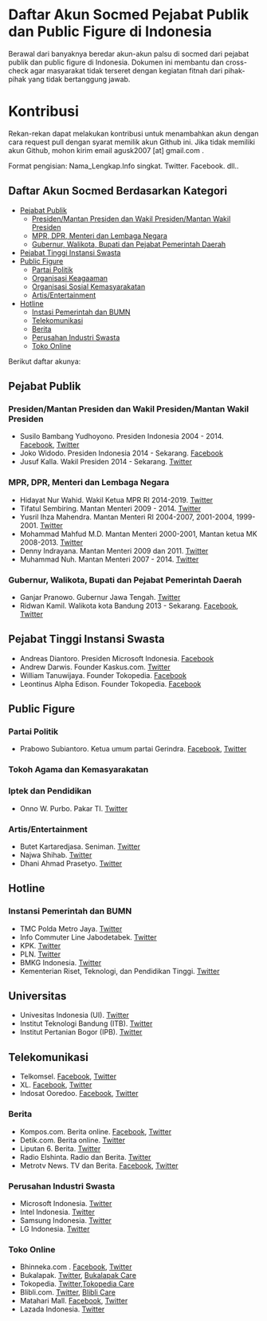 # Daftar Akun Socmed Pejabat Publik dan Public Figure di Indonesia
Berawal dari banyaknya beredar akun-akun palsu di socmed dari pejabat publik dan public figure di Indonesia. Dokumen ini membantu dan cross-check agar masyarakat tidak terseret dengan kegiatan fitnah dari pihak-pihak yang tidak bertanggung jawab.

# Kontribusi
Rekan-rekan dapat melakukan kontribusi untuk menambahkan akun dengan cara request pull dengan syarat memilik akun Github ini. Jika tidak memiliki akun Github, mohon kirim email agusk2007 [at] gmail.com .

Format pengisian:
Nama_Lengkap.Info singkat. Twitter. Facebook. dll..

## Daftar Akun Socmed Berdasarkan Kategori

- [Pejabat Publik](#pejabat-publik)
  - [Presiden/Mantan Presiden dan Wakil Presiden/Mantan Wakil Presiden](#presidenmantan-presiden-dan-wakil-presidenmantan-wakil-presiden)
  - [MPR, DPR, Menteri dan Lembaga Negara](#mpr-dpr-menteri-dan-lembaga-negara)
  - [Gubernur, Walikota, Bupati dan Pejabat Pemerintah Daerah](#Gubernur-Walikota-Bupati-dan-Pejabat-Pemerintah-Daerah)
- [Pejabat Tinggi Instansi Swasta](#Pejabat-tinggi-Instansi-Swasta)
- [Public Figure](#public-figure)
  - [Partai Politik](#partai-politik)
  - [Organisasi Keagaaman](#organisasi-keagamaan)
  - [Organisasi Sosial Kemasyarakatan](#organisasi-sosial-kemasyaratan)
  - [Artis/Entertainment](ArtisEntertainment)
- [Hotline](#hotline)
  - [Instasi Pemerintah dan BUMN](#instansi-pemerintah-dan-bumn)
  - [Telekomunikasi](#Telekomunikasi)
  - [Berita](#berita)
  - [Perusahan Industri Swasta](Perusahan-Industri-Swasta)
  - [Toko Online](#Toko-Online)

Berikut daftar akunya:
## Pejabat Publik

### Presiden/Mantan Presiden dan Wakil Presiden/Mantan Wakil Presiden
- Susilo Bambang Yudhoyono. Presiden Indonesia 2004 - 2014. [Facebook](https://www.facebook.com/SBYudhoyono/), [Twitter](https://twitter.com/sbyudhoyono)
- Joko Widodo. Presiden Indonesia 2014 - Sekarang. [Facebook](https://www.facebook.com/Jokowi/)
- Jusuf Kalla. Wakil Presiden 2014 - Sekarang. [Twitter](https://twitter.com/Pak_JK)


### MPR, DPR, Menteri dan Lembaga Negara
- Hidayat Nur Wahid. Wakil Ketua MPR RI 2014-2019. [Twitter](https://twitter.com/hnurwahid)
- Tifatul Sembiring. Mantan Menteri 2009 - 2014. [Twitter](https://twitter.com/tifsembiring)
- Yusril Ihza Mahendra. Mantan Menteri RI 2004-2007, 2001-2004, 1999-2001. [Twitter](https://twitter.com/Yusrilihza_Mhd)
- Mohammad Mahfud M.D. Mantan Menteri 2000-2001, Mantan ketua MK 2008-2013. [Twitter](https://twitter.com/mohmahfudmd)
- Denny Indrayana. Mantan Menteri 2009 dan 2011. [Twitter](https://twitter.com/dennyindrayana)
- Muhammad Nuh. Mantan Menteri 2007 - 2014. [Twitter](https://twitter.com/Mohammad_Nuh_)


### Gubernur, Walikota, Bupati dan Pejabat Pemerintah Daerah
- Ganjar Pranowo. Gubernur Jawa Tengah. [Twitter](https://twitter.com/ganjarpranowo)
- Ridwan Kamil. Walikota kota Bandung 2013 - Sekarang. [Facebook](https://www.facebook.com/RKbdg/), [Twitter](https://twitter.com/ridwankamil)


## Pejabat Tinggi Instansi Swasta
- Andreas Diantoro. Presiden Microsoft Indonesia. [Facebook](https://www.facebook.com/andreas.diantoro)
- Andrew Darwis. Founder Kaskus.com. [Twitter](https://twitter.com/adarwis)
- William Tanuwijaya. Founder Tokopedia. [Facebook](https://www.facebook.com/william.tanuwijaya)
- Leontinus Alpha Edison. Founder Tokopedia. [Facebook](https://www.facebook.com/leonpsm)

## Public Figure 

### Partai Politik
- Prabowo Subiantoro. Ketua umum partai Gerindra. [Facebook](https://www.facebook.com/PrabowoSubianto), [Twitter](https://twitter.com/prabowo)


### Tokoh Agama dan Kemasyarakatan


### Iptek dan Pendidikan
- Onno W. Purbo. Pakar TI. [Twitter](https://twitter.com/onnowpurbo)


### Artis/Entertainment
- Butet Kartaredjasa. Seniman. [Twitter](https://twitter.com/masbutet)
- Najwa Shihab. [Twitter](https://twitter.com/NajwaShihab)
- Dhani Ahmad Prasetyo. [Twitter](https://twitter.com/AHMADDHANIPRAST)

## Hotline

### Instansi Pemerintah dan BUMN
- TMC Polda Metro Jaya. [Twitter](https://twitter.com/TMCPoldaMetro)
- Info Commuter Line Jabodetabek. [Twitter](https://twitter.com/CommuterLine)
- KPK. [Twitter](https://twitter.com/KPK_RI)
- PLN. [Twitter](https://twitter.com/pln_123)
- BMKG Indonesia. [Twitter](https://twitter.com/infoBMKG)
- Kementerian Riset, Teknologi, dan Pendidikan Tinggi. [Twitter](https://twitter.com/kemristekdikti)


## Universitas
- Univesitas Indonesia (UI). [Twitter](https://twitter.com/univ_indonesia)
- Institut Teknologi Bandung (ITB). [Twitter](https://twitter.com/itbofficial)
- Institut Pertanian Bogor (IPB). [Twitter](https://twitter.com/ipbofficial)


## Telekomunikasi
- Telkomsel. [Facebook](https://www.facebook.com/telkomsel), [Twitter](https://twitter.com/telkomsel)
- XL. [Facebook](https://www.facebook.com/xlrame), [Twitter](https://twitter.com/xl123)
- Indosat Ooredoo. [Facebook](https://www.facebook.com/IM3Ooredoo/), [Twitter](https://twitter.com/indosatooredoo)


### Berita
- Kompos.com. Berita online. [Facebook](https://www.facebook.com/KOMPAScom/), [Twitter](https://twitter.com/kompascom)
- Detik.com. Berita online. [Twitter](https://twitter.com/detikcom)
- Liputan 6. Berita. [Twitter](https://twitter.com/liputan6dotcom)
- Radio Elshinta. Radio dan Berita. [Twitter](https://twitter.com/RadioElshinta)
- Metrotv News. TV dan Berita. [Facebook](https://www.facebook.com/metrotv), [Twitter](https://twitter.com/Metro_TV)


### Perusahan Industri Swasta
- Microsoft Indonesia. [Twitter](https://twitter.com/MicrosoftID)
- Intel Indonesia. [Twitter](https://twitter.com/Intel_Indonesia)
- Samsung Indonesia. [Twitter](https://twitter.com/Samsung_ID)
- LG Indonesia. [Twitter](https://twitter.com/LGEIndonesia)


### Toko Online
- Bhinneka.com . [Facebook](https://www.facebook.com/bhinnekacom), [Twitter](https://twitter.com/bhinneka)
- Bukalapak. [Twitter](https://twitter.com/bukalapak), [Bukalapak Care](https://twitter.com/Billy_Care)
- Tokopedia. [Twitter](https://twitter.com/tokopedia),[Tokopedia Care](https://twitter.com/Tokopediacare)
- Blibli.com. [Twitter](https://twitter.com/bliblidotcom), [Blibli Care](https://twitter.com/BlibliCare)
- Matahari Mall. [Facebook](https://www.facebook.com/mataharimallcom), [Twitter](https://twitter.com/mataharimallcom)
- Lazada Indonesia. [Twitter](https://twitter.com/LazadaID)





